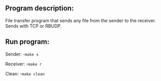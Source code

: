 ## Program description:
File transfer program that sends any file from the sender to the receiver.
Sends with TCP or RBUDP.

## Run program:

Sender:
-`make s`

Receiver:
-`make r`

Clean:
-`make clean`
